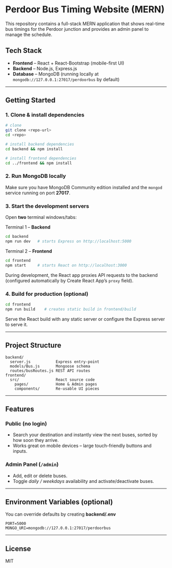 # Perdoor Bus Timing Website (MERN)

This repository contains a full-stack MERN application that shows real-time bus timings for the Perdoor junction and provides an admin panel to manage the schedule.

## Tech Stack

* **Frontend** – React + React-Bootstrap (mobile-first UI)
* **Backend**  – Node.js, Express.js
* **Database** – MongoDB (running locally at `mongodb://127.0.0.1:27017/perdoorbus` by default)

---

## Getting Started

### 1. Clone & install dependencies

```bash
# clone
git clone <repo-url>
cd <repo>

# install backend dependencies
cd backend && npm install

# install frontend dependencies
cd ../frontend && npm install
```

### 2. Run MongoDB locally
Make sure you have MongoDB Community edition installed and the `mongod` service running on port **27017**.

### 3. Start the development servers

Open **two** terminal windows/tabs:

Terminal 1 – **Backend**
```bash
cd backend
npm run dev   # starts Express on http://localhost:5000
```

Terminal 2 – **Frontend**
```bash
cd frontend
npm start     # starts React on http://localhost:3000
```

During development, the React app proxies API requests to the backend (configured automatically by Create React App’s `proxy` field).

### 4. Build for production (optional)
```bash
cd frontend
npm run build    # creates static build in frontend/build
```
Serve the React build with any static server or configure the Express server to serve it.

---

## Project Structure
```
backend/
  server.js           Express entry-point
  models/Bus.js       Mongoose schema
  routes/busRoutes.js REST API routes
frontend/
  src/                React source code
    pages/            Home & Admin pages
    components/       Re-usable UI pieces
```

---

## Features

### Public (no login)
* Search your destination and instantly view the next buses, sorted by how soon they arrive.
* Works great on mobile devices – large touch-friendly buttons and inputs.

### Admin Panel (`/admin`)
* Add, edit or delete buses.
* Toggle *daily / weekdays* availability and activate/deactivate buses.

---

## Environment Variables (optional)
You can override defaults by creating **backend/.env**
```
PORT=5000
MONGO_URI=mongodb://127.0.0.1:27017/perdoorbus
```

---

## License
MIT